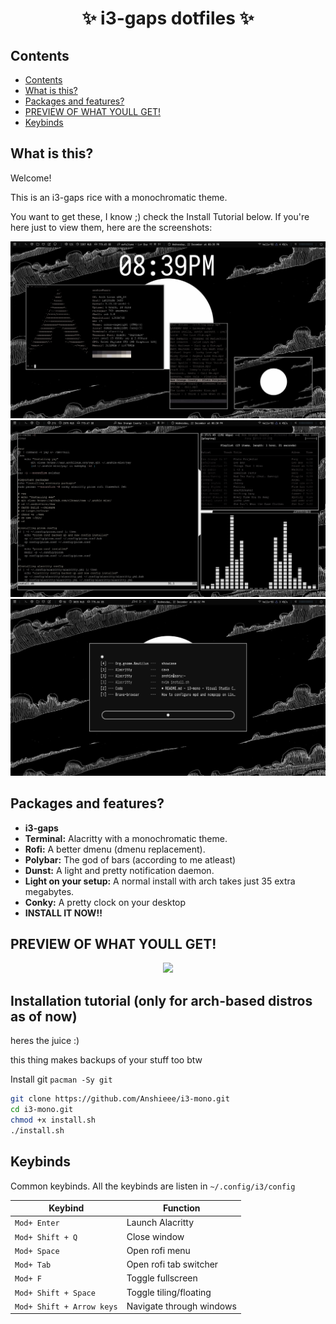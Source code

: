 <h1 align="center">✨ i3-gaps dotfiles ✨</h1>


## Contents

- [Contents](#contents)
- [What is this?](#what-is-this)
- [Packages and features?](#packages-and-features)
- [PREVIEW OF WHAT YOULL GET!](#preview-of-what-youll-get)
- [Keybinds](#keybinds)

<a id="about"></a>

## What is this?
Welcome!

This is an i3-gaps rice with a monochromatic theme.

You want to get these, I know ;) check the Install Tutorial below.
If you're here just to view them, here are the screenshots:

<img src='showcase/main.png'>
<img src='showcase/nvim-ncmpcpp.png'>
<img src='showcase/rofi.png'>


<a id="package"></a>

## Packages and features?
- **i3-gaps**
- **Terminal:** Alacritty with a monochromatic theme.
- **Rofi:** A better dmenu (dmenu replacement).
- **Polybar:** The god of bars (according to me atleast)
- **Dunst:** A light and pretty notification daemon.
- **Light on your setup:**  A normal install with arch takes just 35 extra megabytes.
- **Conky:** A pretty clock on your desktop
- **INSTALL IT NOW!!**



<a id="action"></a>

## PREVIEW OF WHAT YOULL GET!

<p align="center">
    <img src='https://github.com/Anshieee/stuff/raw/main/okokok.gif'>
</p>



<a id="install"></a>
## Installation tutorial (only for arch-based distros as of now)
heres the juice :)

this thing makes backups of your stuff too btw

Install git
`pacman -Sy git`

```sh
git clone https://github.com/Anshieee/i3-mono.git
cd i3-mono.git
chmod +x install.sh
./install.sh
```

<a id="keybinds"></a>
## Keybinds 

Common keybinds. All the keybinds are listen in `~/.config/i3/config`

|        Keybind         |                 Function                 |
| ---------------------- | ---------------------------------------- |
| `Mod+ Enter`          | Launch Alacritty                         |
| `Mod+ Shift + Q`      | Close window                             |
| `Mod+ Space`          | Open rofi menu                           |
| `Mod+ Tab`            | Open rofi tab switcher                   |
| `Mod+ F`              | Toggle fullscreen                        |
| `Mod+ Shift + Space`  | Toggle tiling/floating                   |
| `Mod+ Shift + Arrow keys`| Navigate through windows              |
